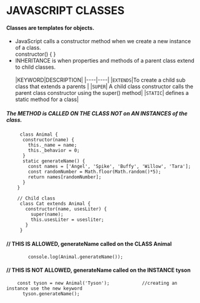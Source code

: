 # JAVASCRIPT CLASSES


#### Classes are templates for objects.<br>
- JavaScript calls a constructor method when we create a new instance of a class.<br>
         constructor() {                }
- INHERITANCE is when properties and methods of a parent class extend to child classes.<br>
  <br>
  |KEYWORD|DESCRIPTION|
  |----|----|
  |`EXTENDS`|To create a child sub class that extends a parents |
  |`SUPER`| A child class constructor calls the parent class constructor using the super() method|
  |`STATIC`| defines a static method for a class|

##### The METHOD is CALLED ON THE CLASS NOT on AN INSTANCES of the class.<br>

         class Animal {
          constructor(name) {
            this._name = name;
            this._behavior = 0;
          } 
          static generateName() {
            const names = ['Angel', 'Spike', 'Buffy', 'Willow', 'Tara'];
            const randomNumber = Math.floor(Math.random()*5);
            return names[randomNumber];
          }
        }
        
        // Child class
         class Cat extends Animal {
           constructor(name, usesLiter) {
             super(name);
             this.usesLiter = usesliter;
           }
         }
  
  #### // THIS IS ALLOWED, generateName called on the CLASS Animal

            console.log(Animal.generateName());
  
  ####  // THIS IS NOT ALLOWED, generateName called on the INSTANCE tyson
  
        const tyson = new Animal('Tyson');            //creating an instance use the new keyword
          tyson.generateName();
  


